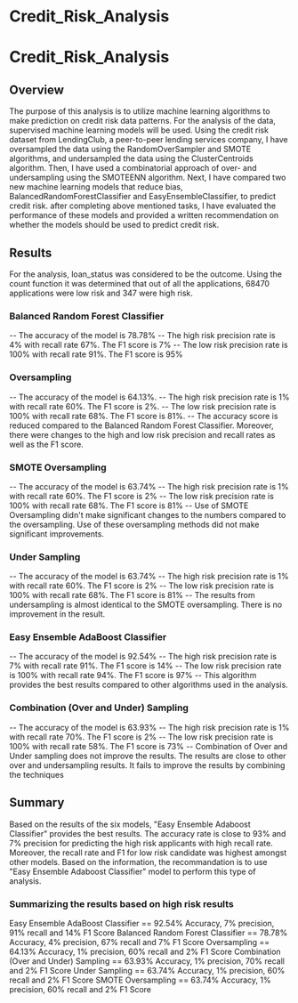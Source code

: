 # Credit_Risk_Analysis
# Credit_Risk_Analysis
## Overview
The purpose of this analysis is to utilize machine learning algorithms to make prediction on credit risk data patterns. For the analysis of the data, supervised machine learning models will be used. Using the credit risk dataset from LendingClub, a peer-to-peer lending services company, I have oversampled the data using the RandomOverSampler and SMOTE algorithms, and undersampled the data using the ClusterCentroids algorithm. Then, I have used a combinatorial approach of over- and undersampling using the SMOTEENN algorithm. Next, I have compared two new machine learning models that reduce bias, BalancedRandomForestClassifier and EasyEnsembleClassifier, to predict credit risk. after completing above mentioned tasks, I have evaluated the performance of these models and provided a written recommendation on whether the models should be used to predict credit risk.

## Results
For the analysis, loan_status was considered to be the outcome. Using the count function it was determined that out of all the applications, 68470 applications were low risk and 347 were high risk.
### Balanced Random Forest Classifier



-- The accuracy of the model is 78.78%
-- The high risk precision rate is 4% with recall rate 67%. The F1 score is 7%
-- The low risk precision rate is 100% with recall rate 91%. The F1 score is 95%
### Oversampling



-- The accuracy of the model is 64.13%.
-- The high risk precision rate is 1% with recall rate 60%. The F1 score is 2%. 
-- The low risk precision rate is 100% with recall rate 68%. The F1 score is 81%.
-- The accuracy score is reduced compared to the Balanced Random Forest Classifier. Moreover, there were changes to the high and low risk precision and recall rates as well as the F1 score.
### SMOTE Oversampling



-- The accuracy of the model is 63.74%
-- The high risk precision rate is 1% with recall rate 60%. The F1 score is 2%
-- The low risk precision rate is 100% with recall rate 68%. The F1 score is 81%
-- Use of SMOTE Oversampling didn't make significant changes to the numbers compared to the oversampling. Use of these oversampling methods did not make significant improvements.
### Under Sampling



-- The accuracy of the model is 63.74%
-- The high risk precision rate is 1% with recall rate 60%. The F1 score is 2%
-- The low risk precision rate is 100% with recall rate 68%. The F1 score is 81%
-- The results from undersampling is almost identical to the SMOTE oversampling. There is no improvement in the result.
### Easy Ensemble AdaBoost Classifier



-- The accuracy of the model is 92.54%
-- The high risk precision rate is 7% with recall rate 91%. The F1 score is 14%
-- The low risk precision rate is 100% with recall rate 94%. The F1 score is 97%
-- This algorithm provides the best results compared to other algorithms used in the analysis. 
### Combination (Over and Under) Sampling



-- The accuracy of the model is 63.93%
-- The high risk precision rate is 1% with recall rate 70%. The F1 score is 2%
-- The low risk precision rate is 100% with recall rate 58%. The F1 score is 73%
-- Combination of Over and Under sampling does not improve the results. The results are close to other over and undersampling results. It fails to improve the results by combining the techniques

## Summary
Based on the results of the six models, "Easy Ensemble Adaboost Classifier" provides the best results. The accuracy rate is close to 93% and 7% precision for predicting the high risk applicants with high recall rate. Moreover, the recall rate and F1 for low risk candidate was highest amongst other models. Based on the information, the recommandation is to use "Easy Ensemble Adaboost Classifier" model to perform this type of analysis.

### Summarizing the results based on high risk results
Easy Ensemble AdaBoost Classifier == 92.54% Accuracy, 7% precision, 91% recall and 14% F1 Score
Balanced Random Forest Classifier == 78.78% Accuracy, 4% precision, 67% recall and 7% F1 Score
Oversampling == 64.13% Accuracy, 1% precision, 60% recall and 2% F1 Score
Combination (Over and Under) Sampling == 63.93% Accuracy, 1% precision, 70% recall and 2% F1 Score
Under Sampling == 63.74% Accuracy, 1% precision, 60% recall and 2% F1 Score
SMOTE Oversampling == 63.74% Accuracy, 1% precision, 60% recall and 2% F1 Score
